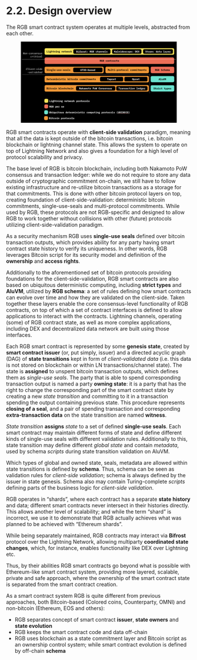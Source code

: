 # 2.2. Design overview

The RGB smart contract system operates at multiple levels, abstracted from each other.

<figure><img src="../../.gitbook/assets/643C8C98-A4A7-4365-B717-4C6116300803.jpeg" alt=""><figcaption></figcaption></figure>

RGB smart contracts operate with **client-side validation** paradigm, meaning that all the data is kept outside of the bitcoin transactions, i.e. bitcoin blockchain or lightning channel state. This allows the system to operate on top of Lightning Network and also gives a foundation for a high level of protocol scalability and privacy.

The base level of RGB is bitcoin blockchain, including both Nakamoto PoW consensus and transaction ledger: while we do not require to store any data outside of cryptographic commitment on-chain, we still have to follow existing infrastructure and re-utilize bitcoin transactions as a storage for that commitments. This is done with other bitcoin protocol layers on top, creating foundation of client-side-validation: deterministic bitcoin commitments, single-use-seals and multi-protocol commitments. While used by RGB, these protocols are not RGB-specific and designed to allow RGB to work together without collisions with other (future) protocols utilizing client-side-validation paradigm.

As a security mechanism RGB uses **single-use seals** defined over bitcoin transaction outputs, which provides ability for any party having smart contract state history to verify its uniqueness. In other words, RGB leverages Bitcoin script for its security model and definition of the **ownership** and **access rights**.

Additionally to the aforementioned set of bitcoin protocols providing foundations for the client-side-validation, RGB smart contracts are also based on ubiquitous deterministic computing, including **strict types** and **AluVM**, utilized by **RGB schema**: a set of rules defining how smart contracts can evolve over time and how they are validated on the client-side. Taken together these layers enable the core consensus-level functionality of RGB contracts, on top of which a set of contract interfaces is defined to allow applications to interact with the contracts. Lightning channels, operating (some) of RGB contract state, as well as more complex applications, including DEX and decentralized data network are built using those interfaces.

Each RGB smart contract is represented by some **genesis state**, created by **smart contract issuer** (or, put simply, issuer) and a directed acyclic graph (DAG) of **state transitions** kept in form of _client-validated data_ (i.e. this data is not stored on blockchain or within LN transactions/channel state). The state is **assigned** to unspent bitcoin transaction outputs, which defines them as _single-use seals_. The party that is able to spend corresponding transaction output is named a party **owning state**: it is a party that has the right to change the corresponding part of the smart contract state by creating a new _state transition_ and committing to it in a transaction spending the output containing previous state. This procedure represents **closing of a seal**, and a pair of spending transaction and corresponding **extra-transaction data** on the state transition are named **witness**.

_State transition_ **assigns** _state_ to a set of defined **single-use seals**. Each smart contract may maintain different forms of state and define different kinds of single-use seals with different validation rules. Additionally to this, state transition may define different _global state_ and contain  _metadata_, used by schema _scripts_ during state transition validation on AluVM.

Which types of global and owned state, seals, metadata are allowed within state transitions is defined by **schema**. Thus, schema can be seen as validation rules for _client-side validation_; schema is always defined by the issuer in state genesis. Schema also may contain Turing-complete _scripts_ defining parts of the business logic for _client-side validation_.

RGB operates in “shards”, where each contract has a separate **state history** and data; different smart contracts never intersect in their histories directly. This allows another level of scalability; and while the term “shard” is incorrect, we use it to demonstrate that RGB actually achieves what was planned to be achieved with “Ethereum shards”.

While being separately maintained, RGB contracts may interact via **Bifrost** protocol over the Lightning Network, allowing multiparty **coordinated state changes**, which, for instance, enables functionality like DEX over Lightning etc.

Thus, by their abilities RGB smart contracts go beyond what is possible with Ethereum-like smart contract system, providing more layered, scalable, private and safe approach, where the ownership of the smart contract state is separated from the smart contract creation.

As a smart contract system RGB is quite different from previous approaches, both Bitcoin-based (Colored coins, Counterparty, OMNI) and non-bitcoin (Ethereum, EOS and others):

* RGB separates concept of smart contract **issuer**, **state owners** and **state evolution**
* RGB keeps the smart contract code and data off-chain
* RGB uses blockchain as a state commitment layer and Bitcoin script as an ownership control system; while smart contract evolution is defined by off-chain **schema**
